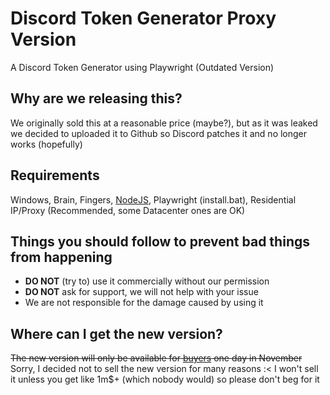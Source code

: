 # Discord Token Generator Proxy Version
A Discord Token Generator using Playwright (Outdated Version)

## Why are we releasing this?
We originally sold this at a reasonable price (maybe?), but as it was leaked we decided to uploaded it to Github so Discord patches it and no longer works (hopefully)

## Requirements
Windows, Brain, Fingers, [NodeJS](https://nodejs.org/en/), Playwright (install.bat), Residential IP/Proxy (Recommended, some Datacenter ones are OK)

## Things you should follow to prevent bad things from happening
- **DO NOT** (try to) use it commercially without our permission
- **DO NOT** ask for support, we will not help with your issue
- We are not responsible for the damage caused by using it

## Where can I get the new version?
~~The new version will only be available for [buyers](https://t.me/distkn) one day in November~~
Sorry, I decided not to sell the new version for many reasons :<
I won't sell it unless you get like 1m$+ (which nobody would) so please don't beg for it
